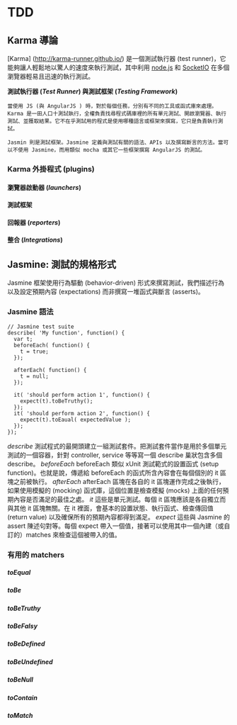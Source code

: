 # TDD

## Karma 導論
[Karma] (http://karma-runner.github.io/) 是一個測試執行器 (test runner)，它能夠讓人輕鬆地以驚人的速度來執行測試，其中利用 [node.js](http://www.nodejs.org/) 和 [SocketIO](http://www.socket.io/) 在多個瀏覽器輕易且迅速的執行測試。

**測試執行器 (*Test Runner*) 與測試框架 (*Testing Framework*)**
```
當使用 JS (與 AngularJS ) 時，對於每個任務，分別有不同的工具或函式庫來處理。Karma 是一田人口十測試執行，全權負責找尋程式碼庫裡的所有單元測試、開啟瀏覽器、執行測試、並獲取結果。它不在乎測試用的程式是使用哪種語言或框架來撰寫，它只是負責執行測試。

Jasmin 則是測試框架。Jasmine 定義與測試有關的語法、APIs 以及撰寫斷言的方法。當可以不使用 Jasmine，而用類似 mocha 或其它一些框架撰寫 AngularJS 的測試。
```

### Karma 外掛程式 (plugins) ###
#### 瀏覽器啟動器 (*launchers*) ####
#### 測試框架 ####
#### 回報器 (*reporters*) ####
#### 整合 (*Integrations*) ####

## Jasmine: 測試的規格形式 ##
Jasmine 框架使用行為驅動 (behavior-driven) 形式來撰寫測試，我們描述行為以及設定預期內容 (expectations) 而非撰寫一堆函式與斷言 (asserts)。

### Jasmine 語法 ###
```
// Jasmine test suite
describe( 'My function', function() {
  var t;
  beforeEach( function() {
    t = true;
  });
  
  afterEach( function() {
    t = null;
  });
  
  it( 'should perform action 1', function() {
    expect(t).toBeTruthy();
  });
  it( 'should perform action 2', function() {
    expect(t).toEaual( expectedValue );
  });
});
```
_describe_
  測試程式的最開頭建立一組測試套件。把測試套件當作是用於多個單元測試的一個容器，針對 controller, service 等等寫一個 describe 巢狀包含多個 describe。
_beforeEach_
  beforeEach 類似 xUnit 測試範式的設置函式 (setup function)。也就是說，傳遞給 beforeEach 的函式所含內容會在每個個別的 it 區塊之前被執行。
_afterEach_
  afterEach 區塊在各自的 it 區塊運作完成之後執行，如果使用模擬的 (mocking) 函式庫，這個位置是檢查模擬 (mocks) 上面的任何預期內容是否滿足的最佳之處。
_it_
  這些是單元測試。每個 it 區塊應該是各自獨立而與其他 it 區塊無關。在 it 裡面，會基本的設置狀態、執行函式、檢查傳回值(return value) 以及確保所有的預期內容都得到滿足。
_expect_
  這些與 Jasmine 的 assert 陳述句對等。每個 expect 帶入一個值，接著可以使用其中一個內建（或自訂的）matches 來檢查這個被帶入的值。
  
### 有用的 matchers ###
##### toEqual #####
##### toBe #####
##### toBeTruthy #####
##### toBeFalsy #####
##### toBeDefined #####
##### toBeUndefined #####
##### toBeNull #####
##### toContain #####
##### toMatch #####
